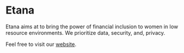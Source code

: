 # Etana

Etana aims at to bring the power of financial inclusion to women in low resource environments. We prioritize data, security, and, privacy.

Feel free to visit our [website](https:www.etana.us).
